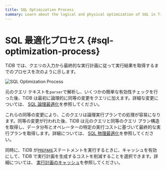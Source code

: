 ```yaml
---
title: SQL Optimization Process
summary: Learn about the logical and physical optimization of SQL in TiDB.
---
```


# SQL 最適化プロセス {#sql-optimization-process}

TiDB では、クエリの入力から最終的な実行計画に従って実行結果を取得するまでのプロセスを次のように示します。

![SQL Optimization Process](https://docs-download.pingcap.com/media/images/docs/sql-optimization.png)

元のクエリ テキストを`parser`で解析し、いくつかの簡単な有効性チェックを行った後、TiDB は最初に論理的に同等の変更をクエリに加えます。詳細な変更については、 [SQL 論理最適化](/sql-logical-optimization.md)を参照してください。

これらの同等の変更により、このクエリは論理実行プランでの処理が容易になります。同等の変更が行われた後、TiDB は元のクエリと同等のクエリ プラン構造を取得し、データ分布とオペレーターの特定の実行コストに基づいて最終的な実行プランを取得します。詳細については、 [SQL 物理最適化](/sql-physical-optimization.md)を参照してください。

同時に、TiDB が[`PREPARE`](/sql-statements/sql-statement-prepare.md)ステートメントを実行するときに、キャッシュを有効にして、TiDB で実行計画を生成するコストを削減することを選択できます。詳細については、 [実行計画のキャッシュ](/sql-prepared-plan-cache.md)を参照してください。
